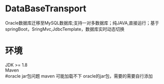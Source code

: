 # DataBaseTransport
Oracle数据库迁移至MySQL数据库;支持一对多数据库；纯JAVA,直接运行；基于springBoot，SringMvc,JdbcTemplate，数据库实时动态切换


# 环境
JDK >= 1.8  
Maven  
#oracle jar包问题
maven 可能加载不下 oracle的jar包，需要的需要自行添加

